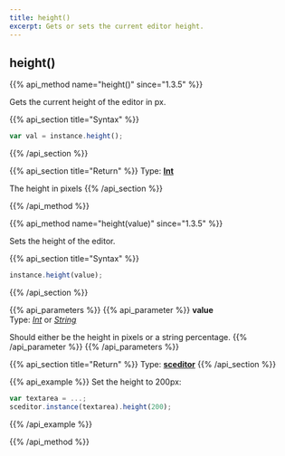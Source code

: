 ```yaml
---
title: height()
excerpt: Gets or sets the current editor height.
---
```

## height()

{{% api_method name="height()" since="1.3.5" %}}

Gets the current height of the editor in px.


{{% api_section title="Syntax" %}}
```js
var val = instance.height();
```
{{% /api_section %}}

{{% api_section title="Return" %}}
Type: **[Int](/api/types/#int)**

The height in pixels
{{% /api_section %}}

{{% /api_method %}}


{{% api_method name="height(value)" since="1.3.5" %}}

Sets the height of the editor.


{{% api_section title="Syntax" %}}
```js
instance.height(value);
```
{{% /api_section %}}


{{% api_parameters %}}
{{% api_parameter %}}
**value**  
Type: *[Int](/api/types/#int)* or *[String](/api/types/#string)*

Should either be the height in pixels or a string percentage.
{{% /api_parameter %}}
{{% /api_parameters %}}


{{% api_section title="Return" %}}
Type: **[sceditor](/api/types/#sceditor)**
{{% /api_section %}}


{{% api_example %}}
Set the height to 200px:

```js
var textarea = ...;
sceditor.instance(textarea).height(200);
```
{{% /api_example %}}

{{% /api_method %}}
